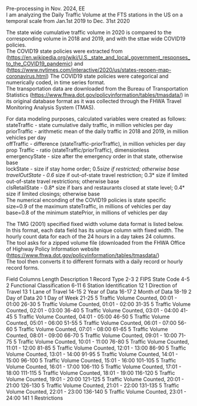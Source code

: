 Pre-processing in Nov. 2024, EE \
I am analyzing the Daily Traffic Volume at the FTS stations in the US on a temporal scale from Jan.1st 2019
 to Dec. 31st 2020 
 
The state wide cumulative traffic volume in 2020 is compared to the corresponding volume in 2018 and 2019, and with the sttae wide COVID19 policies. \
 The COVID19 state policies were extracted from
 (https://en.wikipedia.org/wiki/U.S._state_and_local_government_responses_to_the_COVID19_pandemic)
 and (https://www.nytimes.com/interactive/2020/us/states-reopen-map-coronavirus.html)   The COVID19 state policies
 were categorical and numerically coded, in time series format. \
  The transportation data are downloaded from the Bureau of Transportation Statistics
 (https://www.fhwa.dot.gov/policyinformation/tables/tmasdata/) in its original database format as it was collected through the FHWA Travel Monitoring Analysis System (TMAS). 
 
 For data modeling purposes, calculated variables were created as follows: \
 stateTraffic    - state cumulative daily traffic, in million vehicles per day \
 priorTraffic    - arithmetic mean of the daily traffic in 2018 and 2019, in million vehicles per day \
  offTraffic      - difference (stateTraffic-priorTraffic), in million vehicles per day \
  prop Traffic    - ratio (stateTraffic/priorTraffic), dimensionless \
  emergencyState  - size after the emergency order in that state, otherwise base \
  lockState       - size if stay home order; 0.5*size if restricted; otherwise base \
  travelOutState  - 0.6* size if out-of-state travel restriction; 0.3* size if limited out-of-state travel restrictions; otherwise base \
  clsRetailState  - 0.8* size if bars and restaurants closed at state level; 0.4* size if limited closings; otherwise base \
  The numerical enconding of the COVID19 policies is state specific \
  size=0.9 of the maximum stateTraffic, in millions of vehicles per day \
  base=0.8 of the minimum statePrior, in millions of vehicles per day 
  
 The TMG (2001) specified fixed width volume data format is listed below. \
 In this format, each data field has its unique column with fixed width. The hourly count data for each of the 24
 hours in a day takes 24 columns. \
 The tool asks for a zipped volume file (downloaded from the FHWA Office of Highway Policy Information website
 (https://www.fhwa.dot.gov/policyinformation/tables/tmasdata/)  
 The tool then converts it to different formats with a daily record or hourly record forms. 
 
 Field Columns Length Description
 1 Record Type
 2-3 2 FIPS State Code
 4-5 2 Functional Classification
 6-11 6 Station Identification
 12 1 Direction of Travel
 13 1 Lane of Travel
 14-15 2 Year of Data
 16-17 2 Month of Data
 18-19 2 Day of Data
 20 1 Day of Week
 21-25 5 Traffic Volume Counted, 00:01 - 01:00
 26-30 5 Traffic Volume Counted, 01:01 - 02:00
 31-35 5 Traffic Volume Counted, 02:01 - 03:00
 36-40 5 Traffic Volume Counted, 03:01 - 04:00
 41-45 5 Traffic Volume Counted, 04:01 - 05:00
 46-50 5 Traffic Volume Counted, 05:01 - 06:00
 51-55 5 Traffic Volume Counted, 06:01 - 07:00
 56-60 5 Traffic Volume Counted, 07:01 - 08:00
 61-65 5 Traffic Volume Counted, 08:01 - 09:00
 66-70 5 Traffic Volume Counted, 09:01 - 10:00
 71-75 5 Traffic Volume Counted, 10:01 - 11:00
 76-80 5 Traffic Volume Counted, 11:01 - 12:00
 81-85 5 Traffic Volume Counted, 12:01 - 13:00
 86-90 5 Traffic Volume Counted, 13:01 - 14:00
 91-95 5 Traffic Volume Counted, 14:01 - 15:00
 96-100 5 Traffic Volume Counted, 15:01 - 16:00
 101-105 5 Traffic Volume Counted, 16:01 - 17:00
 106-110 5 Traffic Volume Counted, 17:01 - 18:00
 111-115 5 Traffic Volume Counted, 18:01 - 19:00
 116-120 5 Traffic Volume Counted, 19:01 - 20:00
 121-125 5 Traffic Volume Counted, 20:01 - 21:00
 126-130 5 Traffic Volume Counted, 21:01 - 22:00
 131-135 5 Traffic Volume Counted, 22:01 - 23:00
 136-140 5 Traffic Volume Counted, 23:01 - 24:00
 141 1 Restrictions

